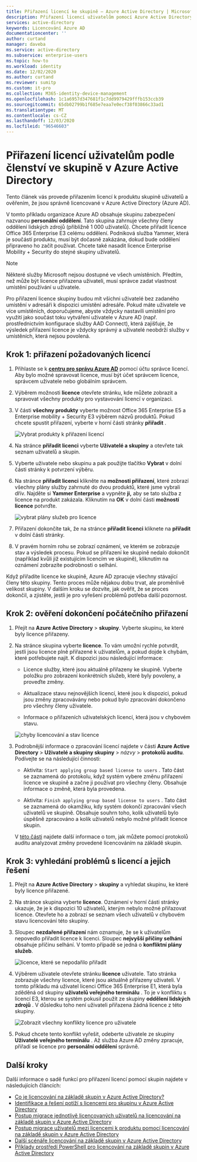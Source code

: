 ```yaml
---
title: Přiřazení licencí ke skupině – Azure Active Directory | Microsoft Docs
description: Přiřazení licencí uživatelům pomocí Azure Active Directory licencování skupin
services: active-directory
keywords: Licencování Azure AD
documentationcenter: ''
author: curtand
manager: daveba
ms.service: active-directory
ms.subservice: enterprise-users
ms.topic: how-to
ms.workload: identity
ms.date: 12/02/2020
ms.author: curtand
ms.reviewer: sumitp
ms.custom: it-pro
ms.collection: M365-identity-device-management
ms.openlocfilehash: 1c1a6957d347681f1c7dd9979429fffb153ccb39
ms.sourcegitcommit: 65db02799b1f685e7eaa7e0ecf38f03866c33ad1
ms.translationtype: MT
ms.contentlocale: cs-CZ
ms.lasthandoff: 12/03/2020
ms.locfileid: "96546603"
---
```

# <a name="assign-licenses-to-users-by-group-membership-in-azure-active-directory"></a>Přiřazení licencí uživatelům podle členství ve skupině v Azure Active Directory

Tento článek vás provede přiřazením licencí k produktu skupině uživatelů a ověřením, že jsou správně licencované v Azure Active Directory (Azure AD).

V tomto příkladu organizace Azure AD obsahuje skupinu zabezpečení nazvanou **personální oddělení**. Tato skupina zahrnuje všechny členy oddělení lidských zdrojů (přibližně 1 000 uživatelů). Chcete přiřadit licence Office 365 Enterprise E3 celému oddělení. Podniková služba Yammer, která je součástí produktu, musí být dočasně zakázána, dokud bude oddělení připraveno ho začít používat. Chcete také nasadit licence Enterprise Mobility + Security do stejné skupiny uživatelů.

> [!NOTE]
> Některé služby Microsoft nejsou dostupné ve všech umístěních. Předtím, než může být licence přiřazena uživateli, musí správce zadat vlastnost umístění používání u uživatele.
>
> Pro přiřazení licence skupiny budou mít všichni uživatelé bez zadaného umístění v adresáři k dispozici umístění adresáře. Pokud máte uživatele ve více umístěních, doporučujeme, abyste vždycky nastavili umístění pro využití jako součást toku vytváření uživatele v Azure AD (např. prostřednictvím konfigurace služby AAD Connect), která zajišťuje, že výsledek přiřazení licence je vždycky správný a uživatelé neobdrží služby v umístěních, která nejsou povolená.

## <a name="step-1-assign-the-required-licenses"></a>Krok 1: přiřazení požadovaných licencí

1. Přihlaste se k [**centru pro správu Azure AD**](https://aad.portal.azure.com) pomocí účtu správce licencí. Aby bylo možné spravovat licence, musí být účet správcem licence, správcem uživatele nebo globálním správcem.

1. Výběrem možnosti **licence** otevřete stránku, kde můžete zobrazit a spravovat všechny produkty pro vystavování licencí v organizaci.

1. V části **všechny produkty** vyberte možnost Office 365 Enterprise E5 a Enterprise mobility + Security E3 výběrem názvů produktů. Pokud chcete spustit přiřazení, vyberte v horní části stránky **přiřadit** .

   ![Vybrat produkty k přiřazení licencí](./media/licensing-groups-assign/licenses-all-products-assign.png)
  
1. Na stránce **přiřadit licenci** vyberte **Uživatelé a skupiny** a otevřete tak seznam uživatelů a skupin.

1. Vyberte uživatele nebo skupinu a pak použijte tlačítko **Vybrat** v dolní části stránky k potvrzení výběru.

1. Na stránce **přiřadit licenci** klikněte na **možnosti přiřazení**, které zobrazí všechny plány služby zahrnuté do dvou produktů, které jsme vybrali dřív. Najděte si **Yammer Enterprise** a vypněte **ji,** aby se tato služba z licence na produkt zakázala. Kliknutím na **OK** v dolní části **možností licence** potvrďte.

   ![vybrat plány služeb pro licence](./media/licensing-groups-assign/assignment-options.png)
  
1. Přiřazení dokončíte tak, že na stránce **přiřadit licenci** kliknete na **přiřadit** v dolní části stránky.

1. V pravém horním rohu se zobrazí oznámení, ve kterém se zobrazuje stav a výsledek procesu. Pokud se přiřazení ke skupině nedalo dokončit (například kvůli již existujícím licencím ve skupině), kliknutím na oznámení zobrazíte podrobnosti o selhání.

Když přiřadíte licence ke skupině, Azure AD zpracuje všechny stávající členy této skupiny. Tento proces může nějakou dobu trvat, ale proměnlivě velikost skupiny. V dalším kroku se dozvíte, jak ověřit, že se proces dokončil, a zjistěte, jestli je pro vyřešení problémů potřeba další pozornost.

## <a name="step-2-verify-that-the-initial-assignment-has-finished"></a>Krok 2: ověření dokončení počátečního přiřazení

1. Přejít na **Azure Active Directory**  >  **skupiny**. Vyberte skupinu, ke které byly licence přiřazeny.

1. Na stránce skupina vyberte **licence**. To vám umožní rychle potvrdit, jestli jsou licence plně přiřazené k uživatelům, a pokud dojde k chybám, které potřebujete najít. K dispozici jsou následující informace:

   - Licence služby, které jsou aktuálně přiřazeny ke skupině. Vyberte položku pro zobrazení konkrétních služeb, které byly povoleny, a proveďte změny.

   - Aktualizace stavu nejnovějších licencí, které jsou k dispozici, pokud jsou změny zpracovávány nebo pokud bylo zpracování dokončeno pro všechny členy uživatele.

   - Informace o přiřazeních uživatelských licencí, která jsou v chybovém stavu.

   ![chyby licencování a stav licence](./media/licensing-groups-assign/assignment-errors.png)

1. Podrobnější informace o zpracování licencí najdete v části **Azure Active Directory**  >  **Uživatelé a skupiny skupiny**  >  *názvy*  >  **protokolů auditu**. Podívejte se na následující činnosti:

   - Aktivita: `Start applying group based license to users` . Tato část se zaznamená do protokolu, když systém vybere změnu přiřazení licence ve skupině a začne ji používat pro všechny členy. Obsahuje informace o změně, která byla provedena.

   - Aktivita: `Finish applying group based license to users` . Tato část se zaznamená do okamžiku, kdy systém dokončí zpracování všech uživatelů ve skupině. Obsahuje souhrn toho, kolik uživatelů bylo úspěšně zpracováno a kolik uživatelů nebylo možné přiřadit licence skupin.

   V [této části](licensing-group-advanced.md#use-audit-logs-to-monitor-group-based-licensing-activity) najdete další informace o tom, jak můžete pomocí protokolů auditu analyzovat změny provedené licencováním na základě skupin.

## <a name="step-3-check-for-license-problems-and-resolve-them"></a>Krok 3: vyhledání problémů s licencí a jejich řešení

1. Přejít na **Azure Active Directory**  >  **skupiny** a vyhledat skupinu, ke které byly licence přiřazené.
1. Na stránce skupina vyberte **licence**. Oznámení v horní části stránky ukazuje, že je k dispozici 10 uživatelů, kterým nebylo možné přiřazovat licence. Otevřete ho a zobrazí se seznam všech uživatelů v chybovém stavu licencování této skupiny.
1. Sloupec **nezdařené přiřazení** nám oznamuje, že se k uživatelům nepovedlo přiřadit licence k licenci. Sloupec **nejvyšší příčiny selhání** obsahuje příčinu selhání. V tomto případě se jedná o **konfliktní plány služeb**.

   ![licence, které se nepodařilo přiřadit](./media/licensing-groups-assign/failed-assignments.png)

1. Výběrem uživatele otevřete stránku **licence** uživatele. Tato stránka zobrazuje všechny licence, které jsou aktuálně přiřazeny uživateli. V tomto příkladu má uživatel licenci Office 365 Enterprise E1, která byla zděděná od skupiny **uživatelů veřejného terminálu** . To je v konfliktu s licencí E3, kterou se systém pokusil použít ze skupiny **oddělení lidských zdrojů** . V důsledku toho není uživateli přiřazena žádná licence z této skupiny.

   ![Zobrazit všechny konflikty licence pro uživatele](./media/licensing-groups-assign/user-licence-conflicting-service-plans.png)

1. Pokud chcete tento konflikt vyřešit, odeberte uživatele ze skupiny **Uživatelé veřejného terminálu** . Až služba Azure AD změny zpracuje, přiřadí se licence pro **personální oddělení** správně.

## <a name="next-steps"></a>Další kroky

Další informace o sadě funkcí pro přiřazení licencí pomocí skupin najdete v následujících článcích:

- [Co je licencování na základě skupin v Azure Active Directory?](../fundamentals/active-directory-licensing-whatis-azure-portal.md?context=azure%2factive-directory%2fusers-groups-roles%2fcontext%2fugr-context)
- [Identifikace a řešení potíží s licencemi pro skupinu v Azure Active Directory](licensing-groups-resolve-problems.md)
- [Postup migrace jednotlivě licencovaných uživatelů na licencování na základě skupin v Azure Active Directory](licensing-groups-migrate-users.md)
- [Postup migrace uživatelů mezi licencemi k produktu pomocí licencování na základě skupin v Azure Active Directory](licensing-groups-change-licenses.md)
- [Další scénáře licencování na základě skupin v Azure Active Directory](licensing-group-advanced.md)
- [Příklady prostředí PowerShell pro licencování na základě skupin v Azure Active Directory](licensing-ps-examples.md)